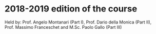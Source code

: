 # 2018-2019 edition of the course

Held by: Prof. Angelo Montanari (Part I), Prof. Dario della Monica (Part II), Prof. Massimo Franceschet and M.Sc. Paolo Gallo (Part III)



